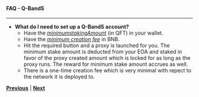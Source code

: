 #### FAQ - Q-BandS
------------------

- **What do I need to set up a Q-BandS account?**
    - Have the _[minimumstakingAmount](https://github.com/Quatre-Finance/Q-paper/blob/main/q_token/minimumStaking.md#minimumstaking-threshold)_ (in QFT) in your wallet.
    - Have the _[minimum creation fee](https://github.com/Quatre-Finance/Q-paper/blob/main/q_token/minCreationFee.md#minimum-creation-fee)_ in BNB.
    - Hit the required button and a proxy is launched for you. The minimum stake amount is deducted from your EOA and staked in favor of the proxy created amount which is locked for as long as the proxy runs. The reward for minimum stake amount accrues as well. 
    - There is a one-time creation fee which is very minimal with repect to the network it is deployed to.


**[Previous]()** | **[Next]()**